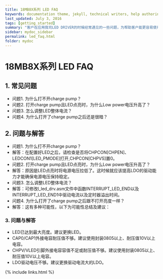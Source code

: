 ```yaml
---
title: 18MB8X系列 LED FAQ
keywords: documentation theme, jekyll, technical writers, help authoring tools, hat replacements
last_updated: July 3, 2016
tags: [getting_started]
summary: "客户在应用我司LED DRIVER的时候经常遇见的一些问题，为帮助客户能更容易使用我们的产品，将一些常见问题进行总结和解答"
sidebar: mydoc_sidebar
permalink: led_faq.html
folder: mydoc
---
```



# 18MB8X系列 LED FAQ

## 1. 常见问题

- 问题1. 为什么打不开charge pump？
- 问题2. 打开charge pump且LED点亮时，为什么Low power电压升高了？
- 问题3. 怎么调整LED整体电流？
- 问题4. 为什么打开了charge pump之后还是很暗？


## 2. 问题与解答

- 问题1. 为什么打不开charge pump？
- 解答：在配置好LED之后，请检查是否将CHPCON[CHPEN]、LEDCON1[LED_PMODE]打开,CHPCON[CHPVS]置0。
- 问题2. 打开charge pump且LED点亮时，为什么Low power电压升高了？
- 解答：原因是LED点亮时将电源电压拉低了。这时候就应该提高LDO的驱动能力才能确保电源电压保持稳定。
- 问题3. 怎么调整LED整体电流？
- 解答：可修改l_led_drv.asm文件中函数INTERRUPT_LED_END以及INTERRUPT_LED_END1中驱动电流以及定时器溢出时间。
- 问题4. 为什么打开了charge pump之后跟不打开亮度一样？
- 解答：这有多种可能性，以下为可能性总结及建议：


### 3. 问题与解答


- LED已达到最大亮度。建议更换LED。
- CAP0/CAP1外接电容耐压值不够。建议使用封装0805以上、耐压值10V以上电容。
- CHPV/VLED引脚外接电容容值不足或耐压值不够。建议使用封装0805以上、耐压值10V以上电容。
- LDO驱动电压不够。建议更换驱动电流大的LDO。



{% include links.html %}